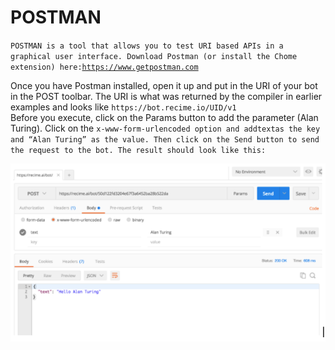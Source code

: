 # POSTMAN

`POSTMAN is a tool that allows you to test URI based APIs in a graphical user interface. Download Postman (or install the Chome extension) here:`[`https://www.getpostman.com`](https://www.getpostman.com/)

Once you have Postman installed, open it up and put in the URI of your bot in the POST toolbar. The URI is what was returned by the compiler in earlier examples and looks like `https://bot.recime.io/UID/v1`  
Before you execute, click on the Params button to add the parameter \(Alan Turing\). Click on the `x-www-form-urlencoded option and addtextas the key and “Alan Turing” as the value. Then click on the Send button to send the request to the bot. The result should look like this:`

![](bot-1c.png)
